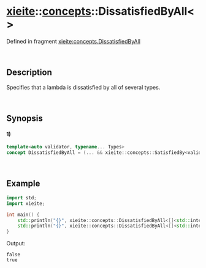 # [xieite](../../xieite.md)\:\:[concepts](../../concepts.md)\:\:DissatisfiedByAll\<\>
Defined in fragment [xieite:concepts.DissatisfiedByAll](../../../src/concepts/dissatisfied_by_all.cpp)

&nbsp;

## Description
Specifies that a lambda is dissatisfied by all of several types.

&nbsp;

## Synopsis
#### 1)
```cpp
template<auto validator, typename... Types>
concept DissatisfiedByAll = (... && xieite::concepts::SatisfiedBy<validator, Types>);
```

&nbsp;

## Example
```cpp
import std;
import xieite;

int main() {
    std::println("{}", xieite::concepts::DissatisfiedByAll<[]<std::integral> {}, double, long>);
    std::println("{}", xieite::concepts::DissatisfiedByAll<[]<std::integral> {}, double, void*>);
}
```
Output:
```
false
true
```
